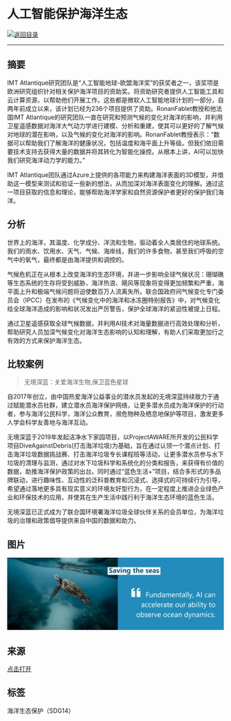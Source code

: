 # 人工智能保护海洋生态

[![返回目录](http://img.shields.io/badge/点击-返回目录-875A7B.svg?style=flat&colorA=8F8F8F)](/)

----------

## 摘要

IMT Atlantique研究团队是“人工智能地球-欧盟海洋奖”的获奖者之一，该奖项是欧洲研究组织针对相关保护海洋项目的资助奖。将资助研究者提供人工智能工具和云计算资源，以帮助他们开展工作。这些都是微软人工智能地球计划的一部分，自两年前成立以来，该计划已经为236个项目提供了资助。RonanFablet教授和他法国IMT Atlantique的研究团队一直在研究和预测气候的变化对海洋的影响，并利用卫星遥感数据对海洋大气动力学进行建模、分析和重建，使其可以更好的了解气候对地球的潜在影响，以及气候的变化对海洋的影响。RonanFablet教授表示：“数据可以帮助我们了解海洋的健康状况，包括温度和海平面上升等级。但我们依旧需要技术支持去获得大量的数据并将其转化为智能化操控。从根本上讲，AI可以加快我们研究海洋动力学的能力。”

IMT Atlantique团队通过Azure上提供的各项能力来构建海洋表面的3D模型，并借助这一模型来测试和验证一些新的想法，从而加深对海洋表面变化的理解。通过这一项目获取的信息和理论，能够帮助海洋学家和自然资源保护者更好的保护我们海洋。
## 分析

世界上的海洋，其温度、化学成分、洋流和生物，驱动着全人类居住的地球系统。我们的雨水、饮用水、天气、气候、海岸线，我们的许多食物，甚至我们呼吸的空气中的氧气，最终都是由海洋提供和调控的。

气候危机正在从根本上改变海洋的生态环境，并进一步影响全球气候状况：珊瑚礁等生态系统的生存将受到威胁，海洋热浪、飓风等现象将变得更加频繁和严重，海平面上升和极端气候问题将迫使数百万人流离失所。联合国政府间气候变化专门委员会（IPCC）在发布的《气候变化中的海洋和冰冻圈特别报告》中，对气候变化给全球海洋造成的影响和状况发出严厉警告，保护全球海洋的紧迫性被提上日程。

通过卫星遥感获取全球气候数据，并利用AI技术对海量数据进行高效处理和分析，帮助研究人员加深气候变化对海洋生态影响的认知和理解，有助人们采取更加行之有效的方式来保护海洋生态。


## 比较案例

> 无境深蓝：关爱海洋生物,保卫蓝色星球

自2017年创立，由中国热爱海洋公益事业的潜水员发起的无境深蓝持续致力于通过赋能潜水员社群，建立潜水员海洋保护网络，让更多潜水员成为海洋保护的行动者，参与海洋公民科学，海洋公众教育，濒危物种及栖息地保护等项目，激发更多人学会科学友善地与海洋互动。

无境深蓝于2019年发起洁净水下家园项目，以ProjectAWARE所开发的公民科学项目DiveAgainstDebris(打击海洋垃圾)为基础，旨在通过认领一个潜点计划、打击海洋垃圾数据挑战赛、打击海洋垃圾专长课程班等活动，让更多潜水员参与水下垃圾的清理与监测，通过对水下垃圾科学和系统化的分类和报告，来获得有价值的数据，助推海洋保护政策的出台。同时通过“蓝色生活+”项目，结合多形式的多品牌联动，进行趣味性、互动性的泛科普教育和沉浸式、选择式的可持续行为引导，希望通过落地更多具有现实意义的环境友好型行为，在一定程度上推进企业绿色产业和环保技术的应用，并使其在生产生活中践行利于海洋生态环境的蓝色生活。

无境深蓝已正式成为了联合国环境署海洋垃圾全球伙伴关系的会员单位，为海洋垃圾的治理和政策倡导提供来自中国的数据和助力。

## 图片

![图片](14.1.1.jpg)


## 来源

<a href="http://wearable.yesky.com/334/1900764834.shtml" target="_blank">点击打开</a>



## 标签

海洋生态保护（SDG14）
